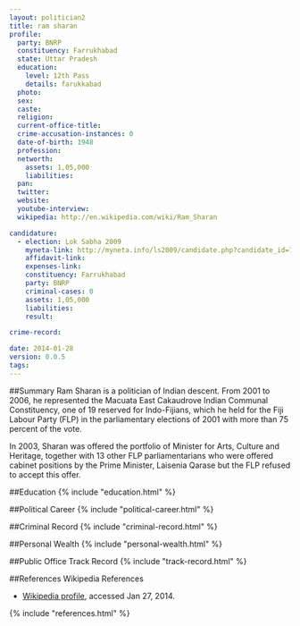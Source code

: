```yaml
---
layout: politician2
title: ram sharan
profile: 
  party: BNRP
  constituency: Farrukhabad
  state: Uttar Pradesh
  education: 
    level: 12th Pass
    details: farukkabad
  photo: 
  sex: 
  caste: 
  religion: 
  current-office-title: 
  crime-accusation-instances: 0
  date-of-birth: 1948
  profession: 
  networth: 
    assets: 1,05,000
    liabilities: 
  pan: 
  twitter: 
  website: 
  youtube-interview: 
  wikipedia: http://en.wikipedia.com/wiki/Ram_Sharan

candidature: 
  - election: Lok Sabha 2009
    myneta-link: http://myneta.info/ls2009/candidate.php?candidate_id=7260
    affidavit-link: 
    expenses-link: 
    constituency: Farrukhabad 
    party: BNRP
    criminal-cases: 0
    assets: 1,05,000
    liabilities: 
    result:  

crime-record: 

date: 2014-01-28
version: 0.0.5
tags: 
---
```

##Summary
Ram Sharan is a politician of Indian descent. From 2001 to 2006, he represented the Macuata East Cakaudrove Indian Communal Constituency, one of 19 reserved for Indo-Fijians, which he held for the Fiji Labour Party (FLP) in the parliamentary elections of 2001 with more than 75 percent of the vote.

In 2003, Sharan was offered the portfolio of Minister for Arts, Culture and Heritage, together with 13 other FLP parliamentarians who were offered cabinet positions by the Prime Minister, Laisenia Qarase but the FLP refused to accept this offer.


##Education
{% include "education.html" %}


##Political Career
{% include "political-career.html" %}


##Criminal Record
{% include "criminal-record.html" %}


##Personal Wealth
{% include "personal-wealth.html" %}


##Public Office Track Record
{% include "track-record.html" %}


##References
Wikipedia References
- [Wikipedia profile]({{page.profile.wikipedia}}), accessed Jan 27, 2014.



{% include "references.html" %}